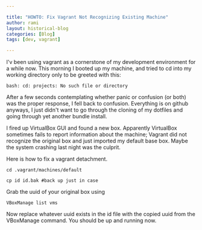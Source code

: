 ```yaml
---

title: "HOWTO: Fix Vagrant Not Recognizing Existing Machine"
author: rami
layout: historical-blog 
categories: [Blog]
tags: [dev, vagrant]

---
```


I'v been using vagrant as a cornerstone of my development environment for a while now. This morning I booted up my machine, and tried to cd into my working directory only to be greeted with this:

    bash: cd: projects: No such file or directory

After a few seconds contemplating whether panic or confusion (or both) was the proper response, I fell back to confusion. Everything is on github anyways, I just didn't want to go through the cloning of my dotfiles and going through yet another bundle install.

I fired up VirtualBox GUI and found a new box. Apparently VirtualBox sometimes fails to report information about the machine; Vagrant did not recognize the original box and just imported my default base box. Maybe the system crashing last night was the culprit.

Here is how to fix a vagrant detachment.

    cd .vagrant/machines/default

    cp id id.bak #back up just in case

Grab the uuid of your original box using

    VBoxManage list vms

Now replace whatever uuid exists in the id file with the copied uuid from the VBoxManage command. You should be up and running now.
